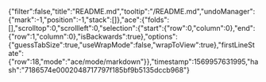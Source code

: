 {"filter":false,"title":"README.md","tooltip":"/README.md","undoManager":{"mark":-1,"position":-1,"stack":[]},"ace":{"folds":[],"scrolltop":0,"scrollleft":0,"selection":{"start":{"row":0,"column":0},"end":{"row":1,"column":0},"isBackwards":true},"options":{"guessTabSize":true,"useWrapMode":false,"wrapToView":true},"firstLineState":{"row":18,"mode":"ace/mode/markdown"}},"timestamp":1569957631995,"hash":"7186574e0002048717797f185bf9b5135dccb968"}